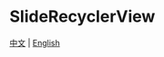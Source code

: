 # SlideRecyclerView
[中文](https://github.com/YoungTime/SlideRecyclerView/blob/master/README_zh.md) | [English](https://github.com/YoungTime/SlideRecyclerView/blob/master/README.md)

